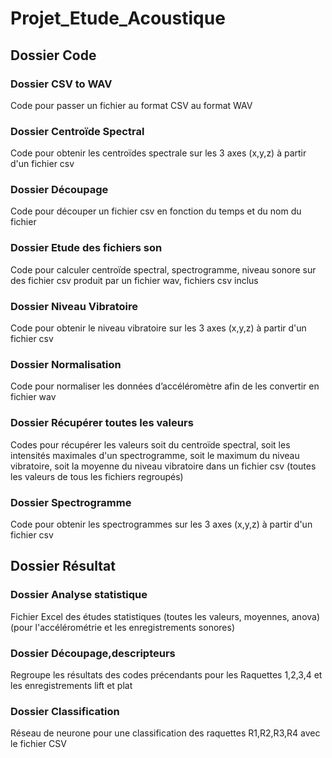 # Projet_Etude_Acoustique

## Dossier Code

### Dossier CSV to WAV
Code pour passer un fichier au format CSV au format WAV
### Dossier Centroïde Spectral
Code pour obtenir les centroïdes spectrale sur les 3 axes (x,y,z) à partir d'un fichier csv
### Dossier Découpage
Code pour découper un fichier csv en fonction du temps et du nom du fichier
### Dossier Etude des fichiers son
Code pour calculer centroïde spectral, spectrogramme, niveau sonore sur des fichier csv produit par un fichier wav, fichiers csv inclus
### Dossier Niveau Vibratoire
Code pour obtenir le niveau vibratoire sur les 3 axes (x,y,z) à partir d'un fichier csv
### Dossier Normalisation 
Code pour normaliser les données d’accéléromètre afin de les convertir en fichier wav 
### Dossier Récupérer toutes les valeurs
Codes pour récupérer les valeurs soit du centroïde spectral, soit les intensités maximales d'un spectrogramme, soit le maximum du niveau vibratoire, soit la moyenne du niveau vibratoire dans un fichier csv (toutes les valeurs de tous les fichiers regroupés)
### Dossier Spectrogramme
Code pour obtenir les spectrogrammes sur les 3 axes (x,y,z) à partir d'un fichier csv

## Dossier Résultat

### Dossier Analyse statistique
Fichier Excel des études statistiques (toutes les valeurs, moyennes, anova) (pour l'accélérométrie et les enregistrements sonores)
### Dossier Découpage,descripteurs
Regroupe les résultats des codes précendants pour les Raquettes 1,2,3,4 et les enregistrements lift et plat
### Dossier Classification
Réseau de neurone pour une classification des raquettes R1,R2,R3,R4 avec le fichier CSV
